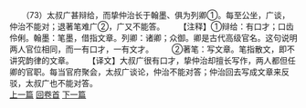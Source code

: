 　　（73）太叔广甚辩给，而挚仲治长于翰墨、俱为列卿①。每至公坐，广谈，仲治不能对；退著笔难广②，广又不能答。
　　【注释】①辩给：有口才；口齿伶俐。翰墨：笔墨，借指文章。列卿：诸卿；众御。卿是古代高级官名。这句说明两人官位相同，而一有口才，一有文才。
　　②著笔：写文章。笔指散文，即不讲究韵律的文章。
　　【译文】大叔广很有口才，挚仲治却擅长写作，两人都但任卿的官职。每当官府聚会，太叔广谈论，仲治不能对答；仲治回去写成文章来反驳，太叔广也不能对答。
<br>[上一篇](04_072) [回卷首](04_000) [下一篇](04_074)
